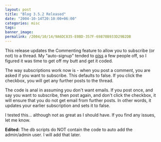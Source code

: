```yaml
---
layout: post
title: "Blog 3.5.2 Released"
date: "2004-10-14T20:10:00+06:00"
categories: misc 
tags: 
banner_image: 
permalink: /2004/10/14/9A6DC835-E0BD-357F-69870B933D29B2DB
---
```


This release updates the Commenting feature to allow you to subscribe (or not) to a thread. My "auto-signup" tended to <a href="http://weblog.burningbird.net/archives/2004/10/11/another-clever/">piss</a> a few people off, so I figured it was time to get off my butt and get it coded.

The way subscriptions work now is - when you post a comment, you are asked if you want to subscribe. This  defaults to false. If you click the checkbox, you will get any further posts to the thread. 

The code is anal in assuming you don't want emails. If you post once, and say you want to subscribe, then post again, and don't click the checkbox, it will ensure that you do not get email from further posts. In other words, it updates your earlier subscription and sets it to false. 

I tested this... although not as great as I should have. If you find any issues, let me know.

<b>Edited:</b> The db scripts do NOT contain the code to auto add the admin/admin user. I will add that later.
